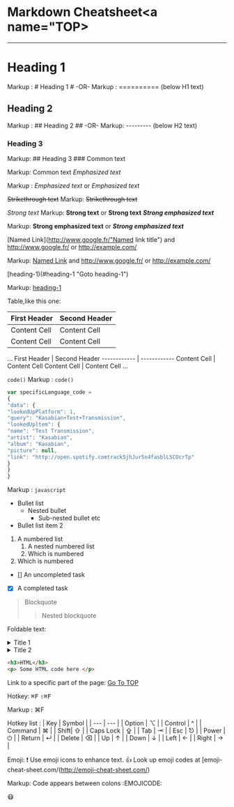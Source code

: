 Markdown Cheatsheet<a name="TOP></a>
===============
----
# Heading 1 #
Markup : # Heading 1 #
-OR-
Markup : ========== (below H1 text)
## Heading 2 ##
Markup : ## Heading 2 ##
-OR-
Markup: --------- (below H2 text)
### Heading 3 ###
Markup: ## Heading 3 ###
Common text

Markup: Common text
_Emphasized text_

Markup : _Emphasized text_ or *Emphasized text*

~~Strikethrough text~~
Markup: ~~Strikethrough text~~

_Strong text_
Markup: __Strong text__ or **Strong text**
___Strong emphasized text___

Markup: __Strong emphasized text__ or ***Strong emphasized text***

[Named Link](http://www.google.fr/"Named link title") and http://www.google.fr/ or 
<http://example.com/>

Markup: [Named Link](http://www.google.fr/ "Named link title") and http://www.google.fr/ or 
<http://example.com/>

[heading-1)(#heading-1 "Goto heading-1")

Markup: [heading-1](#heading-1 "Goto heading-1")

Table,like this one:

First Header | Second Header
------------ | ------------
Content Cell | Content Cell
Content Cell | Content Cell
…
First Header | Second Header
------------ | ------------
Content Cell | Content Cell
Content Cell | Content Cell
...

`code()`
Markup : `code()`

```javascript
var specificLanguage_code =
{
"data": {
"lookedUpPlatform": 1,
"query": "Kasabian+Test+Transmission",
"lookedUpltem": {
"name": "Test Transmission",
"artist": "Kasabian",
"album": "Kasabian",
"picture": null,
"link": "http://open.spotify.comtrack5jhJur5n4fasblLSCOcrTp"
}
}
}
```

Markup : ```javascript```

* Bullet list
    * Nested bullet
        * Sub-nested bullet etc
* Bullet list item 2
1. A numbered list
    1. A nested numbered list
    2. Which is numbered
2. Which is numbered

- [] An uncompleted task
- [x] A completed task

> Blockquote
>> Nested blockquote

Foldable text:
<details>
    <summary> Title 1</summary>
<p>Content 1 Content 1 Content 1 Content 1 Content 1</p> </details>
<details>
    <summary> Title 2</summary>
<p>Content 2 Content 2 Content 2 Content 2 Content 2</p> </details>

```html
<h3>HTML</h3>
<p> Some HTML code here </p>
```

Link to a specific part of the page:
[Go To TOP](#TOP)

Hotkey:
<kbd>⌘F</kbd>
<kbd> ⇧⌘F</kbd>

Markup : <kdb>⌘F</kdb>

Hotkey list : 
| Key | Symbol |
| --- | --- |
| Option | ⌥ |
| Control | ^ |
| Command | ⌘ |
| Shift| ⇧ |
| Caps Lock | ⇪ |
| Tab | ⇥ |
| Esc | ⎋ |
| Power | ⏻ |
| Return | ↵ |
| Delete | ⌫ |
| Up | ↑ |
| Down | ↓ |
| Left | ← |
| Right | → |

Emoji:
:exclamation: Use emoji icons to enhance text. :+1: Look up emoji codes at [emoji-cheat-sheet.com/(http://emoji-cheat-sheet.com/)

Markup: Code appears between colons :EMOJICODE:

:mask: